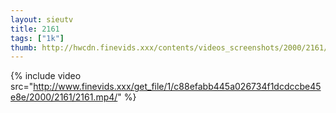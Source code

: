 ```yaml
--- 
layout: sieutv
title: 2161
tags: ["1k"]
thumb: http://hwcdn.finevids.xxx/contents/videos_screenshots/2000/2161/preview.mp4.jpg
---
```

{% include video src="http://www.finevids.xxx/get_file/1/c88efabb445a026734f1dcdccbe45e8e/2000/2161/2161.mp4/" %} 

